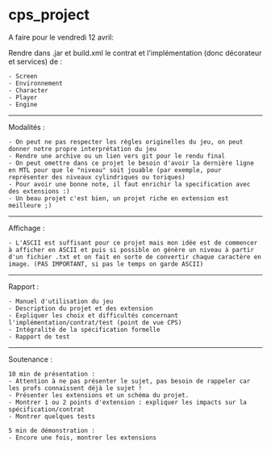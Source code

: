 # cps_project

A faire pour le vendredi 12 avril:

Rendre dans .jar et build.xml le contrat et l'implémentation (donc décorateur et services) de :

    - Screen
    - Environnement
    - Character
    - Player
    - Engine

----------------------------------------------------------------------------------------------
Modalités :

    - On peut ne pas respecter les règles originelles du jeu, on peut donner notre propre interprétation du jeu
    - Rendre une archive ou un lien vers git pour le rendu final
    - On peut omettre dans ce projet le besoin d'avoir la dernière ligne en MTL pour que le "niveau" soit jouable (par exemple, pour représenter des niveaux cylindriques ou toriques)
    - Pour avoir une bonne note, il faut enrichir la specification avec des extensions :)
    - Un beau projet c'est bien, un projet riche en extension est meilleure ;)
    
 ----------------------------------------------------------------------------------------------
 Affichage :
 
    - L'ASCII est suffisant pour ce projet mais mon idée est de commencer à afficher en ASCII et puis si possible on génère un niveau à partir d'un fichier .txt et on fait en sorte de convertir chaque caractère en image. (PAS IMPORTANT, si pas le temps on garde ASCII)
    

----------------------------------------------------------------------------------------------
Rapport :

    - Manuel d'utilisation du jeu
    - Description du projet et des extension
    - Expliquer les choix et difficultés concernant l'implémentation/contrat/test (point de vue CPS)
    - Intégralité de la spécification formelle
    - Rapport de test
----------------------------------------------------------------------------------------------
Soutenance : 

    10 min de présentation : 
    - Attention à ne pas présenter le sujet, pas besoin de rappeler car les profs connaissent déjà le sujet !
    - Présenter les extensions et un schéma du projet. 
    - Montrer 1 ou 2 points d'extension : expliquer les impacts sur la spécification/contrat
    - Montrer quelques tests
   
    5 min de démonstration : 
    - Encore une fois, montrer les extensions

